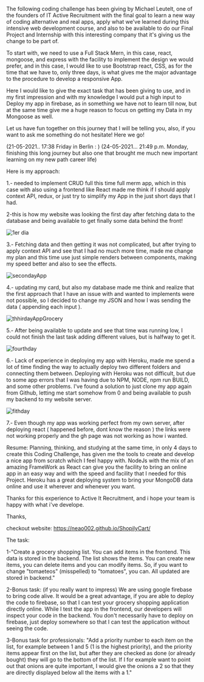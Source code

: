 
The following coding challenge has been giving by Michael Leutelt, one of the founders of IT Active Recruitment with the final goal to learn a new way of coding alternative and real apps, apply what we've learned during this intensive web development course, and also to be available to do our Final Project and Internship with this interesting company that it's giving us the change to be part of.

To start with, we need to use a Full Stack Mern, in this case, react, mongoose, and express with the facility to implement the design we would prefer, and in this case, I would like to use Bootstrap react, CSS, as for the time that we have to, only three days, is what gives me the major advantage to the procedure to develop a responsive App.

Here I would like to give the exact task that has been giving to use, and in my first impression and with my knowledge I would put a high input to Deploy my app in firebase, as in something we have not to learn till now, but at the same time give me a huge reason to focus on getting my Data in my Mongoose as well.

Let us have fun together on this journey that I will be telling you, also, if you want to ask me something do not hesitate! Here we go!

(21-05-2021.. 17:38 Friday in Berlin : )
(24-05-2021... 21:49 p.m. Monday, finishing this long journey but also one that brought me much new important learning on my new path career life)


Here is my approach: 

1.- needed to implement CRUD full this time full merm app, which in this case with also using a frontend like React made me think if I should apply context API, redux, or just try to simplify my App in the just short days that I had.

2-this is how my website was looking the first day after fetching data to the database and being available to get finally some data behind the front!

![1er dia](https://user-images.githubusercontent.com/69300841/119402924-e888b600-bcdd-11eb-94e9-e29bee7a270d.png)

3.- Fetching data and then getting it was not complicated, but after trying to apply context API and see that I had no much more time, made me change my plan and this time use just simple renders between components, making my speed better and also to see the effects.

![secondayApp](https://user-images.githubusercontent.com/69300841/119403770-26d2a500-bcdf-11eb-97a8-925537a146da.png)

4.- updating my card, but also my database made me think and realize that the first approach that I have an issue with and wanted to implements were not possible, so I decided to change my JSON and how I was sending the data ( appending each input ).


![thhirdayAppGrocery](https://user-images.githubusercontent.com/69300841/119403895-55508000-bcdf-11eb-9f11-55b8886c4fd1.png)

5.- After being available to update and see that time was running low, I could not finish the last task adding different values, but is halfway to get it.

![fourthday](https://user-images.githubusercontent.com/69300841/119403969-71542180-bcdf-11eb-9cf1-49f4df98b645.png)

6.- Lack of experience in deploying my app with Heroku, made me spend a lot of time finding the way to actually deploy two different folders and connecting them between. Deploying with Heroku was not difficult, but due to some app errors that I was having due to NPM, NODE, npm run BUILD, and some other problems. I've found a solution to just clone my app again from Github, letting me start somehow from 0 and being available to push my backend to my website server.

![fithday](https://user-images.githubusercontent.com/69300841/119404171-bbd59e00-bcdf-11eb-88b0-8fb5a43debd3.png)


7.- Even though my app was working perfect from my own server, after deploying react ( happened before, dont know the reason ) the links were not working properly and the gh page was not working as how i wanted. 


Resume:
Planning, thinking, and studying at the same time, in only 4 days to create this Coding Challenge, has given me the tools to create and develop a nice app from scratch which I feel happy with. NodeJs with the mix of an amazing FrameWork as React can give you the facility to bring an online app in an easy way and with the speed and facility that I needed for this Project. Heroku has a great deploying system to bring your MongoDB data online and use it wherever and whenever you want.

Thanks for this experience to Active It Recruitment, and i hope your team is happy with what i've develope.

Thanks,

checkout website: https://neao002.github.io/ShopilyCart/

The task:

1-"Create a grocery shopping list. You can add items in the frontend. This data is stored in the backend. The list shows the items. You can create new items, you can delete items and you can modify items. So, if you want to change "tomaeteos" (misspelled) to "tomatoes", you can. All updated are stored in backend."

2-Bonus task: (if you really want to impress)
We are using google firebase to bring code alive. It would be a great advantage, if you are able to deploy the code to firebase, so that I can test your grocery shopping application directly online. While I test the app in the frontend, our developers will inspect your code in the backend. You don't necessarily have to deploy on firebase, just deploy somewhere so that I can test the application without seeing the code.

3-Bonus task for professionals:
"Add a priority number to each item on the list, for example between 1 and 5 (1 is the highest priority), and the priority items appear first on the list, but after they are checked as done (or already bought) they will go to the bottom of the list. If I for example want to point out that onions are quite important, I would give the onions a 2 so that they are directly displayed below all the items with a 1."
